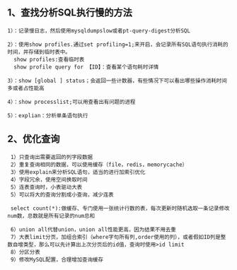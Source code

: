 ## 1、查找分析SQL执行慢的方法
    
    1）：记录慢日志，然后使用mysqldumpslow或者pt-query-digest分析SQL

    2）：使用show profiles.通过set profiling=1;来开启，会记录所有SQL语句执行消耗的时间，并存储到临时表中。
      show profiles:查看临时表
      show profile query for 【ID】：查看某个语句耗时详情
      
    3）：show [global ] status；会返回一些计数器，有些情况下可以看出哪些操作消耗时间多或者占性能高
    
    4）：show processlist;可以用查看出有问题的进程
    
    5）：explian：分析单条语句执行
    
## 2、优化查询
   
     1）只查询出需要返回的列字段数据
     2）重复查询相同的数据，可以使用缓存（file，redis，memorycache）
     3）使用explain来分析SQL语句，适当的进行加索引优化
     4）字段冗余，使用空间换取时间
     5）连表查询时，小表驱动大表
     5）可以将大的查询分割成小查询，减少连表
     
     select count(*):做缓存、专门使用一张统计行数的表，每次更新时随机选取一条记录修改num数，总数就是所有记录的num总和
     
     6）union all代替union，union all性能更高，因为结果不用去重
     7）大表limit分页，加组合索引（where字句所有列,order使用的列），或者假如ID列是整数自增类型，那么可以先计算出上次分页后的id值，查询时使用>id limit
     8）分区分表
     9）修改MySQL配置，合理增加查询缓存
    